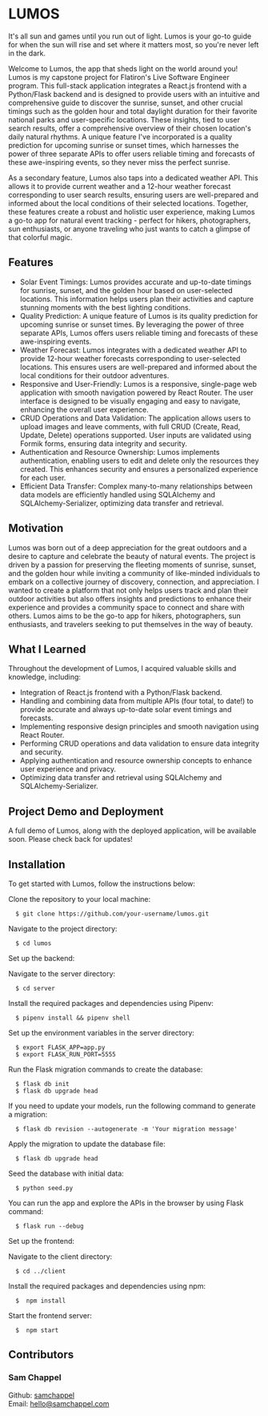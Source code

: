 # LUMOS

It's all sun and games until you run out of light. Lumos is your go-to guide for when the sun will rise and set where it matters most, so you're never left in the dark.

Welcome to Lumos, the app that sheds light on the world around you! Lumos is my capstone project for Flatiron's Live Software Engineer program. This full-stack application integrates a React.js frontend with a Python/Flask backend and is designed to provide users with an intuitive and comprehensive guide to discover the sunrise, sunset, and other crucial timings such as the golden hour and total daylight duration for their favorite national parks and user-specific locations. These insights, tied to user search results, offer a comprehensive overview of their chosen location's daily natural rhythms. A unique feature I've incorporated is a quality prediction for upcoming sunrise or sunset times, which harnesses the power of three separate APIs to offer users reliable timing and forecasts of these awe-inspiring events, so they never miss the perfect sunrise.

As a secondary feature, Lumos also taps into a dedicated weather API. This allows it to provide current weather and a 12-hour weather forecast corresponding to user search results, ensuring users are well-prepared and informed about the local conditions of their selected locations. Together, these features create a robust and holistic user experience, making Lumos a go-to app for natural event tracking - perfect for hikers, photographers, sun enthusiasts, or anyone traveling who just wants to catch a glimpse of that colorful magic.

## Features

- Solar Event Timings: Lumos provides accurate and up-to-date timings for sunrise, sunset, and the golden hour based on user-selected locations. This information helps users plan their activities and capture stunning moments with the best lighting conditions.
- Quality Prediction: A unique feature of Lumos is its quality prediction for upcoming sunrise or sunset times. By leveraging the power of three separate APIs, Lumos offers users reliable timing and forecasts of these awe-inspiring events.
- Weather Forecast: Lumos integrates with a dedicated weather API to provide 12-hour weather forecasts corresponding to user-selected locations. This ensures users are well-prepared and informed about the local conditions for their outdoor adventures.
- Responsive and User-Friendly: Lumos is a responsive, single-page web application with smooth navigation powered by React Router. The user interface is designed to be visually engaging and easy to navigate, enhancing the overall user experience.
- CRUD Operations and Data Validation: The application allows users to upload images and leave comments, with full CRUD (Create, Read, Update, Delete) operations supported. User inputs are validated using Formik forms, ensuring data integrity and security.
- Authentication and Resource Ownership: Lumos implements authentication, enabling users to edit and delete only the resources they created. This enhances security and ensures a personalized experience for each user.
- Efficient Data Transfer: Complex many-to-many relationships between data models are efficiently handled using SQLAlchemy and SQLAlchemy-Serializer, optimizing data transfer and retrieval.

## Motivation

Lumos was born out of a deep appreciation for the great outdoors and a desire to capture and celebrate the beauty of natural events. The project is driven by a passion for preserving the fleeting moments of sunrise, sunset, and the golden hour while inviting a community of like-minded individuals to embark on a collective journey of discovery, connection, and appreciation. I wanted to create a platform that not only helps users track and plan their outdoor activities but also offers insights and predictions to enhance their experience and provides a community space to connect and share with others. Lumos aims to be the go-to app for hikers, photographers, sun enthusiasts, and travelers seeking to put themselves in the way of beauty.

## What I Learned
Throughout the development of Lumos, I acquired valuable skills and knowledge, including:

- Integration of React.js frontend with a Python/Flask backend.
- Handling and combining data from multiple APIs (four total, to date!) to provide accurate and always up-to-date solar event timings and forecasts.
- Implementing responsive design principles and smooth navigation using React Router.
- Performing CRUD operations and data validation to ensure data integrity and security.
- Applying authentication and resource ownership concepts to enhance user experience and privacy.
- Optimizing data transfer and retrieval using SQLAlchemy and SQLAlchemy-Serializer.


## Project Demo and Deployment
A full demo of Lumos, along with the deployed application, will be available soon. Please check back for updates!

## Installation

To get started with Lumos, follow the instructions below:

Clone the repository to your local machine:
```
  $ git clone https://github.com/your-username/lumos.git
  ```
  
Navigate to the project directory:
```
  $ cd lumos
  ```
  
Set up the backend:

Navigate to the server directory:
```
  $ cd server
  ```
  
Install the required packages and dependencies using Pipenv:
```
  $ pipenv install && pipenv shell
  ```
  
Set up the environment variables in the server directory:
```
  $ export FLASK_APP=app.py
  $ export FLASK_RUN_PORT=5555
  ```
  
Run the Flask migration commands to create the database:
```
  $ flask db init
  $ flask db upgrade head
  ```  
  
If you need to update your models, run the following command to generate a migration:
```
  $ flask db revision --autogenerate -m 'Your migration message'
  ```

Apply the migration to update the database file:
```
  $ flask db upgrade head
  ```

Seed the database with initial data:
```
  $ python seed.py
  ```

You can run the app and explore the APIs in the browser by using Flask command:
```
  $ flask run --debug
  ```

Set up the frontend:

Navigate to the client directory:
```
  $ cd ../client
  ```

Install the required packages and dependencies using npm:
```
  $  npm install
  ```

Start the frontend server:
```
  $  npm start
  ```



## Contributors
  
### Sam Chappel
Github: <a href="https://github.com/samchappel">samchappel</a><br>
Email: <a href="mailto:hello@samchappel.com">hello@samchappel.com</a>
